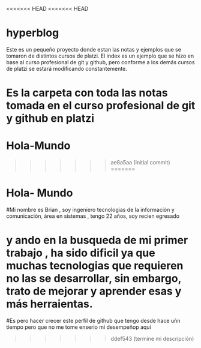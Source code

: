 <<<<<<< HEAD
<<<<<<< HEAD
# hyperblog
Este es un pequeño proyecto donde estan las notas y ejemplos que se tomaron de distintos cursos de platzi.
El index es un ejemplo que se hizo en base al curso profesional de git y github, pero conforme a los demás cursos de platzi  se estará modificando constantemente.

Es la carpeta con toda las notas tomada en el curso profesional de git y github en platzi
=======
# Hola-Mundo
>>>>>>> ae8a5aa (Initial commit)
=======
# Hola- Mundo
#Mi  nombre es Brian , soy ingeniero tecnologias de la  información  y comunicación, área en sistemas , tengo 22 años,  soy recien egresado
# y ando en la busqueda de mi primer trabajo , ha sido dificil ya que muchas tecnologias que requieren no las se desarrollar, sin embargo, trato de mejorar y aprender esas y más herraientas.
#Es pero hacer crecer este perfil de github que tengo desde  hace uñn tiempo pero que no me tome enserio mi desempeñop aqui
>>>>>>> ddef543 (termine mi descripción)
